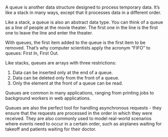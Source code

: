A queue is another data structure designed to process temporary data. It’s like a stack in many ways, except that it processes data in a different order. 

Like a stack, a queue is also an abstract data type.
You can think of a queue as a line of people at the movie theater.
The first one in the line is the first one to leave the line and enter
the theater. 

With queues, the first item added to the queue is the first item to be removed. That’s why computer scientists apply the acronym “FIFO” to queues: First In, First Out.

Like stacks, queues are arrays with three restrictions:
1. Data can be inserted only at the end of a queue.
2. Data can be deleted only from the front of a queue.
3. Only the element at the front of a queue can be read.

Queues are common in many applications, ranging from printing jobs to background workers in web applications.

Queues are also the perfect tool for handling asynchronous requests - they ensure that the requests are processed in the order in which they were received. They are also commonly used to model real-world scenarios where events need to occur in a certain order, such as airplanes waiting for takeoff and patients waiting for their doctor.

